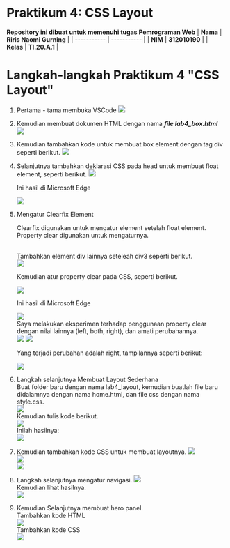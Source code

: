 # Praktikum 4: CSS Layout

<strong>Repository ini dibuat untuk memenuhi tugas Pemrograman Web</strong>
| <strong>Nama</strong>      | <strong>Riris Naomi Gurning</strong>  |
| ----------- | ----------- |
| <strong>NIM</strong>     | <strong>312010190</strong>       |
| <strong>Kelas</strong>   | <strong>TI.20.A.1</strong>        |

# Langkah-langkah Praktikum 4 "CSS Layout"

1. Pertama - tama membuka VSCode
 ![](Foto/foto1.png)

2. Kemudian membuat dokumen HTML dengan nama <b><i>file lab4_box.html</i></b>
 ![](Foto/foto2.png)

3. Kemudian tambahkan kode untuk membuat box element dengan tag div seperti berikut.
 ![](Foto/foto3.png)

4. Selanjutnya tambahkan deklarasi CSS pada head untuk membuat float element, seperti berikut.
 ![](Foto/foto4.png)<p>Ini hasil di Microsoft Edge</p>
 ![](Foto/foto5.png)

5. Mengatur Clearfix Element<p>Clearfix digunakan untuk mengatur element setelah float element. Property clear digunakan untuk mengaturnya.</p><br>Tambahkan element div lainnya seteleah div3 seperti berikut.</br>
 ![](Foto/foto8.png)<p>Kemudian atur property clear pada CSS, seperti berikut.</p>
 ![](Foto/foto6.png)<p>Ini hasil di Microsoft Edge</p>
 ![](Foto/foto7.png)</hr><br>Saya melakukan eksperimen terhadap penggunaan property clear dengan nilai lainnya (left, both, right), dan amati perubahannya.</br>
 ![](Foto/foto9.png)
 ![](Foto/foto10.png)<p>Yang terjadi perubahan adalah right, tampilannya seperti berikut:</p>
 ![](Foto/foto11.png)

6. Langkah selanjutnya Membuat Layout Sederhana<br>Buat folder baru dengan nama lab4_layout, kemudian buatlah file baru didalamnya dengan nama home.html, dan file css dengan nama style.css.</br>
 ![](Foto/foto12.png)<br>Kemudian tulis kode berikut.</br>
 ![](Foto/foto14.png)<br>Inilah hasilnya:</br>
 ![](Foto/foto13.png)

7. Kemudian tambahkan kode CSS untuk membuat layoutnya.
 ![](Foto/foto15.png)<br>![](Foto/foto13.png)</br>
 ![](Foto/foto16.png)

8. Langkah selanjutnya mengatur navigasi.
 ![](Foto/foto17.png)<br>Kemudian lihat hasilnya.</br>
 ![](Foto/foto18.png)

9. Kemudian Selanjutnya membuat hero panel.<br>Tambahkan kode HTML</br>
 ![](Foto/foto19.png)<br>Tambahkan kode CSS</br>
 ![](Foto/foto20.png)


